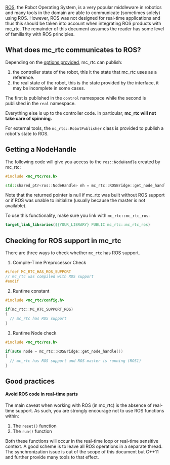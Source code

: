 [ROS](https://en.wikipedia.org/wiki/Robot_Operating_System), the Robot
Operating System, is a very popular middleware in robotics and many tools in
the domain are able to communicate (sometimes solely) using ROS. However, ROS
was not designed for real-time applications and thus this should be taken into
account when integrating ROS products with mc\_rtc. The remainder of this
document assumes the reader has some level of familiarity with ROS principles.

## What does mc\_rtc communicates to ROS?

Depending on the [options provided]({{site.baseurl}}/tutorials/introduction/configuration.html), mc\_rtc can publish:
1. the controller state of the robot, this it the state that mc\_rtc uses as a reference.
2. the real state of the robot, this is the state provided by the interface, it may be incomplete in some cases.

The first is published in the `control` namespace while the second is published in the `real` namespace.

Everything else is up to the controller code. In particular, <strong>mc\_rtc will not take care of spinning.</strong>

For external tools, the `mc_rtc::RobotPublisher` class is provided to publish a robot's state to ROS.

## Getting a NodeHandle

The following code will give you access to the `ros::NodeHandle` created by mc\_rtc:
```cpp
#include <mc_rtc/ros.h>

std::shared_ptr<ros::NodeHandle> nh = mc_rtc::ROSBridge::get_node_handle();
```

Note that the returned pointer is null if mc\_rtc was built without ROS support
or if ROS was unable to initialize (usually because the master is not
available).

To use this functionality, make sure you link with `mc_rtc::mc_rtc_ros`:

```cmake
target_link_libraries(${YOUR_LIBRARY} PUBLIC mc_rtc::mc_rtc_ros)
```

## Checking for ROS support in mc\_rtc

There are three ways to check whether `mc_rtc` has ROS support.

1. Compile-Time Preprocessor Check

```cpp
#ifdef MC_RTC_HAS_ROS_SUPPORT
// mc_rtc was compiled with ROS support
#endif
```

2. Runtime constant

```cpp
#include <mc_rtc/config.h>

if(mc_rtc::MC_RTC_SUPPORT_ROS)
{
  // mc_rtc has ROS support
}
```

3. Runtime Node check

```cpp
#include <mc_rtc/ros.h>

if(auto node = mc_rtc::ROSBridge::get_node_handle())
{
  // mc_rtc has ROS support and ROS master is running (ROS1)
}
```

## Good practices

#### Avoid ROS code in real-time parts

The main caveat when working with ROS (in mc\_rtc) is the absence of real-time
support. As such, you are strongly encourage not to use ROS functions within:
1. The `reset()` function
2. The `run()` function

Both these functions will occur in the real-time loop or real-time sensitive
context. A good scheme is to leave all ROS operations in a separate thread. The
synchronization issue is out of the scope of this document but C++11 and
further provide many tools to that effect.
